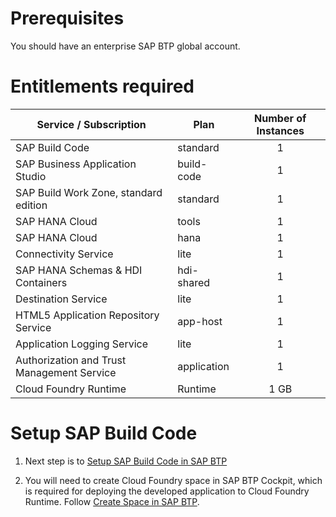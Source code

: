 # Prerequisites

 You should have an enterprise SAP BTP global account. 

# Entitlements required

| Service / Subscription                          | Plan       | Number of Instances |
|-----------------------------------|------------|:-------------------:|
| SAP Build Code | standard | 1 |
| SAP Business Application Studio | build-code | 1 |
| SAP Build Work Zone, standard edition | standard | 1 |
| SAP HANA Cloud | tools | 1 |
| SAP HANA Cloud | hana | 1 |
| Connectivity Service| lite | 1 |
| SAP HANA Schemas & HDI Containers | hdi-shared | 1 |
| Destination Service | lite | 1 |
| HTML5 Application Repository Service | app-host | 1 |
| Application Logging Service | lite | 1 |
| Authorization and Trust Management Service | application | 1 |
| Cloud Foundry Runtime | Runtime | 1 GB |


# Setup SAP Build Code

1. Next step is to [Setup SAP Build Code in SAP BTP](../../workshops/clean-core-extensibility-cap/setup/setup-build-code.md)

2. You will need to create Cloud Foundry space in SAP BTP Cockpit, which is required for deploying the developed application to Cloud Foundry Runtime. Follow [Create Space in SAP BTP](./create-space.md).


